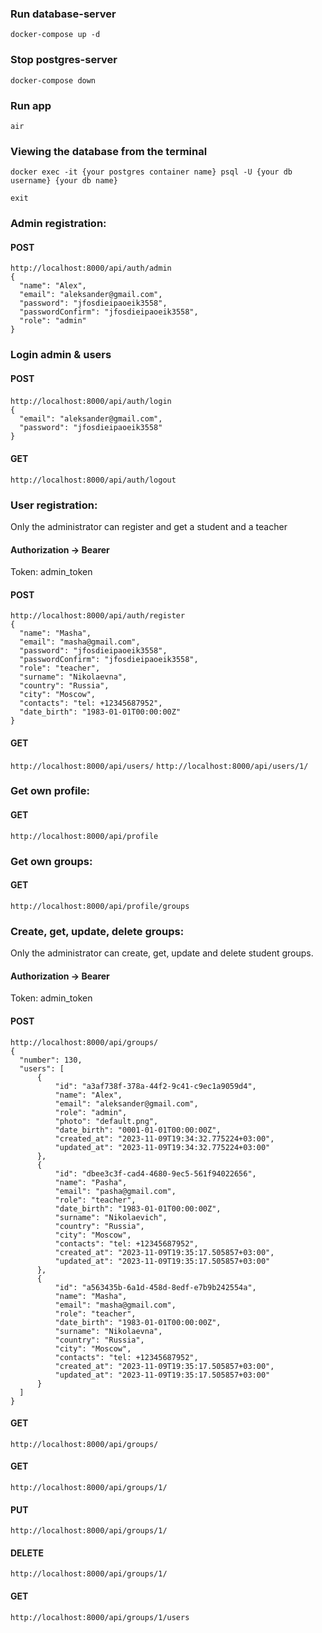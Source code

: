 <h3>Run database-server</h3>
<code>docker-compose up -d</code>

<h3>Stop postgres-server</h3>
<code>docker-compose down</code>

<h3>Run app</h3>
<code>air</code>

<h3>Viewing the database from the terminal</h3>
<code>docker exec -it {your postgres container name} psql -U {your db username} {your db name}</code>

<code>exit</code>

<h3>Admin registration:</h3>
<h4>POST</h4>
<code>http://localhost:8000/api/auth/admin</code>
<code>
{
  "name": "Alex",
  "email": "aleksander@gmail.com",
  "password": "jfosdieipaoeik3558",
  "passwordConfirm": "jfosdieipaoeik3558",
  "role": "admin"
}
</code>

<h3>Login admin & users</h3>
<h4>POST</h4>
<code>http://localhost:8000/api/auth/login</code>
<code> 
{
  "email": "aleksander@gmail.com",
  "password": "jfosdieipaoeik3558"
}
</code>

<h4>GET</h4>
<code>http://localhost:8000/api/auth/logout</code>

<h3>User registration:</h3>
Only the administrator can register and get a student and a teacher
<h4>Authorization -> Bearer</h4>
Token: admin_token

<h4>POST</h4>
<code>http://localhost:8000/api/auth/register</code>
<code>
{
  "name": "Masha",
  "email": "masha@gmail.com",
  "password": "jfosdieipaoeik3558",
  "passwordConfirm": "jfosdieipaoeik3558",
  "role": "teacher",
  "surname": "Nikolaevna",
  "country": "Russia",
  "city": "Moscow",
  "contacts": "tel: +12345687952",
  "date_birth": "1983-01-01T00:00:00Z"
}
</code>

<h4>GET</h4>
<code>http://localhost:8000/api/users/</code>
<code>http://localhost:8000/api/users/1/</code>

<h3>Get own profile:</h3>
<h4>GET</h4>
<code>http://localhost:8000/api/profile</code>

<h3>Get own groups:</h3>
<h4>GET</h4>
<code>http://localhost:8000/api/profile/groups</code>

<h3>Create, get, update, delete groups:</h3>
Only the administrator can create, get, update and delete student groups.
<h4>Authorization -> Bearer</h4>
Token: admin_token
<h4>POST</h4>
<code>http://localhost:8000/api/groups/</code>
<code>
{
  "number": 130,
  "users": [
      {
          "id": "a3af738f-378a-44f2-9c41-c9ec1a9059d4",
          "name": "Alex",
          "email": "aleksander@gmail.com",
          "role": "admin",
          "photo": "default.png",
          "date_birth": "0001-01-01T00:00:00Z",
          "created_at": "2023-11-09T19:34:32.775224+03:00",
          "updated_at": "2023-11-09T19:34:32.775224+03:00"
      },
      {
          "id": "dbee3c3f-cad4-4680-9ec5-561f94022656",
          "name": "Pasha",
          "email": "pasha@gmail.com",
          "role": "teacher",
          "date_birth": "1983-01-01T00:00:00Z",
          "surname": "Nikolaevich",
          "country": "Russia",
          "city": "Moscow",
          "contacts": "tel: +12345687952",
          "created_at": "2023-11-09T19:35:17.505857+03:00",
          "updated_at": "2023-11-09T19:35:17.505857+03:00"
      },
      {
          "id": "a563435b-6a1d-458d-8edf-e7b9b242554a",
          "name": "Masha",
          "email": "masha@gmail.com",
          "role": "teacher",
          "date_birth": "1983-01-01T00:00:00Z",
          "surname": "Nikolaevna",
          "country": "Russia",
          "city": "Moscow",
          "contacts": "tel: +12345687952",
          "created_at": "2023-11-09T19:35:17.505857+03:00",
          "updated_at": "2023-11-09T19:35:17.505857+03:00"
      }
  ]
}
</code>

<h4>GET</h4>
<code>http://localhost:8000/api/groups/</code>

<h4>GET</h4>
<code>http://localhost:8000/api/groups/1/</code>

<h4>PUT</h4>
<code>http://localhost:8000/api/groups/1/</code>

<h4>DELETE</h4>
<code>http://localhost:8000/api/groups/1/</code>

<h4>GET</h4>
<code>http://localhost:8000/api/groups/1/users</code>